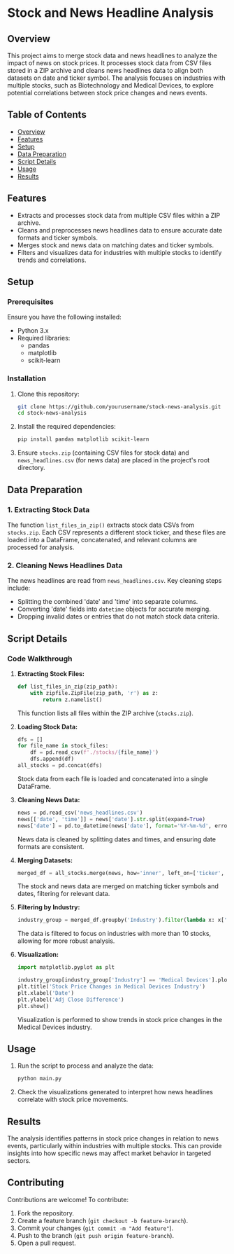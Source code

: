 # Stock and News Headline Analysis

## Overview

This project aims to merge stock data and news headlines to analyze the impact of news on stock prices. It processes stock data from CSV files stored in a ZIP archive and cleans news headlines data to align both datasets on date and ticker symbol. The analysis focuses on industries with multiple stocks, such as Biotechnology and Medical Devices, to explore potential correlations between stock price changes and news events.

## Table of Contents

- [Overview](#overview)
- [Features](#features)
- [Setup](#setup)
- [Data Preparation](#data-preparation)
- [Script Details](#script-details)
- [Usage](#usage)
- [Results](#results)


## Features

- Extracts and processes stock data from multiple CSV files within a ZIP archive.
- Cleans and preprocesses news headlines data to ensure accurate date formats and ticker symbols.
- Merges stock and news data on matching dates and ticker symbols.
- Filters and visualizes data for industries with multiple stocks to identify trends and correlations.

## Setup

### Prerequisites

Ensure you have the following installed:

- Python 3.x
- Required libraries:
  - pandas
  - matplotlib
  - scikit-learn

### Installation

1. Clone this repository:

   ```bash
   git clone https://github.com/yourusername/stock-news-analysis.git
   cd stock-news-analysis
   ```

2. Install the required dependencies:

   ```bash
   pip install pandas matplotlib scikit-learn
   ```

3. Ensure `stocks.zip` (containing CSV files for stock data) and `news_headlines.csv` (for news data) are placed in the project's root directory.

## Data Preparation

### 1. Extracting Stock Data

The function `list_files_in_zip()` extracts stock data CSVs from `stocks.zip`. Each CSV represents a different stock ticker, and these files are loaded into a DataFrame, concatenated, and relevant columns are processed for analysis.

### 2. Cleaning News Headlines Data

The news headlines are read from `news_headlines.csv`. Key cleaning steps include:

- Splitting the combined 'date' and 'time' into separate columns.
- Converting 'date' fields into `datetime` objects for accurate merging.
- Dropping invalid dates or entries that do not match stock data criteria.

## Script Details

### Code Walkthrough

1. **Extracting Stock Files:**

   ```python
   def list_files_in_zip(zip_path):
       with zipfile.ZipFile(zip_path, 'r') as z:
           return z.namelist()
   ```

   This function lists all files within the ZIP archive (`stocks.zip`).

2. **Loading Stock Data:**

   ```python
   dfs = []
   for file_name in stock_files:
       df = pd.read_csv(f'./stocks/{file_name}')
       dfs.append(df)
   all_stocks = pd.concat(dfs)
   ```

   Stock data from each file is loaded and concatenated into a single DataFrame.

3. **Cleaning News Data:**

   ```python
   news = pd.read_csv('news_headlines.csv')
   news[['date', 'time']] = news['date'].str.split(expand=True)
   news['date'] = pd.to_datetime(news['date'], format='%Y-%m-%d', errors='coerce')
   ```

   News data is cleaned by splitting dates and times, and ensuring date formats are consistent.

4. **Merging Datasets:**

   ```python
   merged_df = all_stocks.merge(news, how='inner', left_on=['ticker', 'date'], right_on=['ticker', 'date'])
   ```

   The stock and news data are merged on matching ticker symbols and dates, filtering for relevant data.

5. **Filtering by Industry:**

   ```python
   industry_group = merged_df.groupby('Industry').filter(lambda x: x['ticker'].nunique() > 10)
   ```

   The data is filtered to focus on industries with more than 10 stocks, allowing for more robust analysis.

6. **Visualization:**

   ```python
   import matplotlib.pyplot as plt

   industry_group[industry_group['Industry'] == 'Medical Devices'].plot(x='date', y='Adj Close Diff')
   plt.title('Stock Price Changes in Medical Devices Industry')
   plt.xlabel('Date')
   plt.ylabel('Adj Close Difference')
   plt.show()
   ```

   Visualization is performed to show trends in stock price changes in the Medical Devices industry.

## Usage

1. Run the script to process and analyze the data:

   ```bash
   python main.py
   ```

2. Check the visualizations generated to interpret how news headlines correlate with stock price movements.

## Results

The analysis identifies patterns in stock price changes in relation to news events, particularly within industries with multiple stocks. This can provide insights into how specific news may affect market behavior in targeted sectors.

## Contributing

Contributions are welcome! To contribute:

1. Fork the repository.
2. Create a feature branch (`git checkout -b feature-branch`).
3. Commit your changes (`git commit -m "Add feature"`).
4. Push to the branch (`git push origin feature-branch`).
5. Open a pull request.
